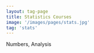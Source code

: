 ```yaml
---
layout: tag-page
title: Statistics Courses
image: '/images/pages/stats.jpg'
tag: 'stats'
---
```


Numbers, Analysis
